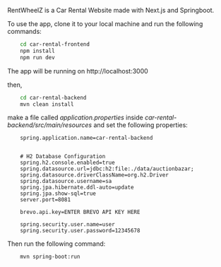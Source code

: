 RentWheelZ is a Car Rental Website made with Next.js and Springboot.

To use the app, clone it to your local machine and run the following commands:

```bash
    cd car-rental-frontend
    npm install
    npm run dev
```

The app will be running on http://localhost:3000

then, 

```bash
    cd car-rental-backend
    mvn clean install
```

make a file called *application.properties* inside *car-rental-backend/src/main/resources* and set the following properties:

```properties
    spring.application.name=car-rental-backend


    # H2 Database Configuration
    spring.h2.console.enabled=true
    spring.datasource.url=jdbc:h2:file:./data/auctionbazar;
    spring.datasource.driverClassName=org.h2.Driver
    spring.datasource.username=sa
    spring.jpa.hibernate.ddl-auto=update
    spring.jpa.show-sql=true
    server.port=8081
    
    brevo.api.key=ENTER BREVO API KEY HERE
    
    spring.security.user.name=user
    spring.security.user.password=12345678
```

Then run the following command:

```bash
    mvn spring-boot:run
```

